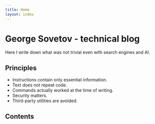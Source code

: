 ```yaml
---
title: Home
layout: index
---
```

# George Sovetov - technical blog

Here I write down what was not trivial even with search engines and AI.

## Principles

* Instructions contain only essential information.
* Text does not repeat code.
* Commands actually worked at the time of writing.
* Security matters.
* Third-party utilities are avoided.

## Contents